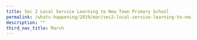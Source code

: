 ```yaml
---
title: Sec 2 Local Service Learning to New Town Primary School
permalink: /whats-happening/2019/mar/sec2-local-service-learning-to-new-town-pri-sch/
description: ""
third_nav_title: March
---
```

